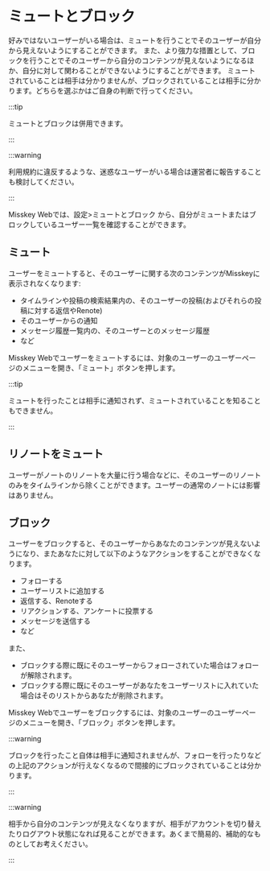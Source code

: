 # ミュートとブロック

好みではないユーザーがいる場合は、ミュートを行うことでそのユーザーが自分から見えないようにすることができます。
また、より強力な措置として、ブロックを行うことでそのユーザーから自分のコンテンツが見えないようになるほか、自分に対して関わることができないようにすることができます。
ミュートされていることは相手は分かりませんが、ブロックされていることは相手に分かります。どちらを選ぶかはご自身の判断で行ってください。

:::tip

ミュートとブロックは併用できます。

:::

:::warning

利用規約に違反するような、迷惑なユーザーがいる場合は運営者に報告することも検討してください。

:::

Misskey Webでは、設定>ミュートとブロック から、自分がミュートまたはブロックしているユーザー一覧を確認することができます。

## ミュート

ユーザーをミュートすると、そのユーザーに関する次のコンテンツがMisskeyに表示されなくなります:

- タイムラインや投稿の検索結果内の、そのユーザーの投稿(およびそれらの投稿に対する返信やRenote)
- そのユーザーからの通知
- メッセージ履歴一覧内の、そのユーザーとのメッセージ履歴
- など

Misskey Webでユーザーをミュートするには、対象のユーザーのユーザーページのメニューを開き、「ミュート」ボタンを押します。

:::tip

ミュートを行ったことは相手に通知されず、ミュートされていることを知ることもできません。

:::

## リノートをミュート

ユーザーがノートのリノートを大量に行う場合などに、そのユーザーのリノートのみをタイムラインから除くことができます。ユーザーの通常のノートには影響はありません。

## ブロック

ユーザーをブロックすると、そのユーザーからあなたのコンテンツが見えないようになり、またあなたに対して以下のようなアクションをすることができなくなります。

- フォローする
- ユーザーリストに追加する
- 返信する、Renoteする
- リアクションする、アンケートに投票する
- メッセージを送信する
- など

また、

- ブロックする際に既にそのユーザーからフォローされていた場合はフォローが解除されます。
- ブロックする際に既にそのユーザーがあなたをユーザーリストに入れていた場合はそのリストからあなたが削除されます。

Misskey Webでユーザーをブロックするには、対象のユーザーのユーザーページのメニューを開き、「ブロック」ボタンを押します。

:::warning

ブロックを行ったこと自体は相手に通知されませんが、フォローを行ったりなどの上記のアクションが行えなくなるので間接的にブロックされていることは分かります。

:::

:::warning

相手から自分のコンテンツが見えなくなりますが、相手がアカウントを切り替えたりログアウト状態になれば見ることができます。あくまで簡易的、補助的なものとしてお考えください。

:::
